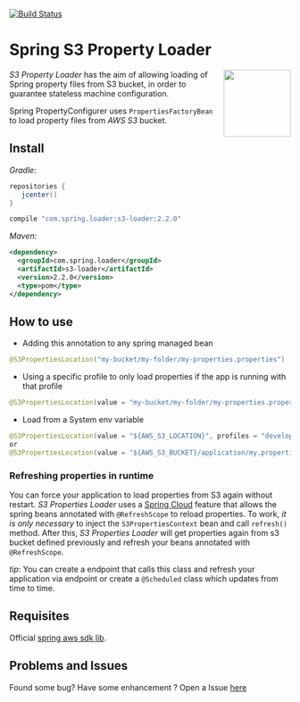[![Build Status](https://travis-ci.org/ericdallo/spring-s3-properties-loader.svg?branch=master)](https://travis-ci.org/ericdallo/spring-s3-properties-loader)
# Spring S3 Property Loader
<img align="right"  src="https://raw.githubusercontent.com/ericdallo/spring-s3-properties-loader/images/spring-icon.png?raw=true" width="120" height="120"/>

_S3 Property Loader_ has the aim of allowing loading of Spring property files from S3 bucket, in order to guarantee stateless machine configuration.

Spring PropertyConfigurer uses `PropertiesFactoryBean` to load property files from *AWS S3* bucket.

## Install
_Gradle_:
```groovy
repositories {  
   jcenter()  
}
```
```groovy
compile "com.spring.loader:s3-loader:2.2.0"
```
_Maven_:
```xml
<dependency>
  <groupId>com.spring.loader</groupId>
  <artifactId>s3-loader</artifactId>
  <version>2.2.0</version>
  <type>pom</type>
</dependency>
```

## How to use

- Adding this annotation to any spring managed bean
```java
@S3PropertiesLocation("my-bucket/my-folder/my-properties.properties")
```
- Using a specific profile to only load properties if the app is running with that profile
```java
@S3PropertiesLocation(value = "my-bucket/my-folder/my-properties.properties", profiles = "production")
```
- Load from a System env variable
```java
@S3PropertiesLocation(value = "${AWS_S3_LOCATION}", profiles = "developer")
or
@S3PropertiesLocation(value = "${AWS_S3_BUCKET}/application/my.properties", profiles = "developer")
```

### Refreshing properties in runtime

You can force your application to load properties from S3 again without restart. _S3 Properties Loader_ uses a [Spring Cloud](http://projects.spring.io/spring-cloud/) feature that allows the spring beans annotated with `@RefreshScope` to reload properties.
To work, *it is only necessary* to inject the `S3PropertiesContext` bean and call `refresh()` method. After this, _S3 Properties Loader_ will get properties again from s3 bucket defined previously and refresh your beans annotated with `@RefreshScope`.

_tip_: You can create a endpoint that calls this class and refresh your application via endpoint or create a `@Scheduled` class which updates from time to time.

## Requisites

Official [spring aws sdk lib](https://mvnrepository.com/artifact/org.springframework.cloud/spring-cloud-starter-aws).

## Problems and Issues

Found some bug? Have some enhancement ? Open a Issue [here](https://github.com/ericdallo/spring-s3-properties-loader/issues)
